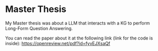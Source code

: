 # Master Thesis

My Master thesis was about a LLM that interacts with a KG to perform Long-Form Question Answering.

You can read the paper about it at the following link (link for the code is inside): https://openreview.net/pdf?id=fyvEJXsaQf
